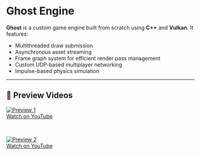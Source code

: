 # Ghost Engine

**Ghost** is a custom game engine built from scratch using **C++** and **Vulkan**. It features:

- Multithreaded draw submission  
- Asynchronous asset streaming  
- Frame graph system for efficient render pass management  
- Custom UDP-based multiplayer networking  
- Impulse-based physics simulation

---

## 🔹 Preview Videos

[![Preview 1](https://user-images.githubusercontent.com/your-id/preview1.png)](https://www.youtube.com/watch?v=YTnyMrknYvQ)  
[Watch on YouTube](https://www.youtube.com/watch?v=YTnyMrknYvQ)

&nbsp;

[![Preview 2](https://user-images.githubusercontent.com/your-id/preview2.png)](https://www.youtube.com/watch?v=0siSgmZTg-s)  
[Watch on YouTube](https://www.youtube.com/watch?v=0siSgmZTg-s)
